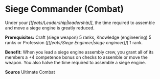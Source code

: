 ﻿---
cssclass: [feats]

---
# Siege Commander (Combat)

Under your _[[feats/Leadership|leadership]]_, the time required to assemble and move a siege engine is greatly reduced.

**Prerequisites:** Craft (siege weapon) 5 ranks, Knowledge (engineering) 5 ranks or Profession (_[[feats/Siege Engineer|siege engineer]]_) 1 rank.

**Benefit:** When you lead a siege engine assembly crew, you grant all of its members a +4 competence bonus on checks to assemble or move the weapon. You also halve the time required to assemble a siege engine.

**Source** Ultimate Combat